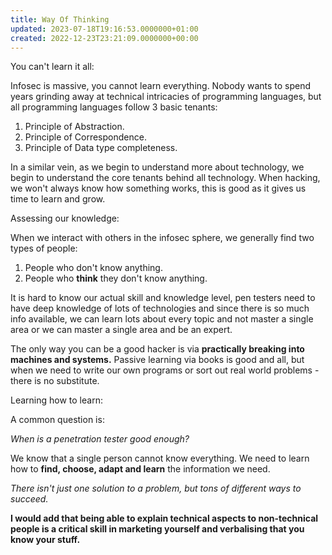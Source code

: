 ```yaml
---
title: Way Of Thinking
updated: 2023-07-18T19:16:53.0000000+01:00
created: 2022-12-23T23:21:09.0000000+00:00
---
```


You can't learn it all:

Infosec is massive, you cannot learn everything. Nobody wants to spend years grinding away at technical intricacies of programming languages, but all programming languages follow 3 basic tenants:

1.  Principle of Abstraction.
2.  Principle of Correspondence.
3.  Principle of Data type completeness.

In a similar vein, as we begin to understand more about technology, we begin to understand the core tenants behind all technology. When hacking, we won't always know how something works, this is good as it gives us time to learn and grow.

Assessing our knowledge:

When we interact with others in the infosec sphere, we generally find two types of people:
1.  People who don't know anything.
2.  People who **think** they don't know anything.

It is hard to know our actual skill and knowledge level, pen testers need to have deep knowledge of lots of technologies and since there is so much info available, we can learn lots about every topic and not master a single area or we can master a single area and be an expert.

The only way you can be a good hacker is via **practically breaking into machines and systems.** Passive learning via books is good and all, but when we need to write our own programs or sort out real world problems - there is no substitute.

Learning how to learn:

A common question is:

*When is a penetration tester good enough?*

We know that a single person cannot know everything. We need to learn how to **find, choose, adapt and learn** the information we need.

*There isn't just one solution to a problem, but tons of different ways to succeed.*

**I would add that being able to explain technical aspects to non-technical people is a critical skill in marketing yourself and verbalising that you know your stuff.**


